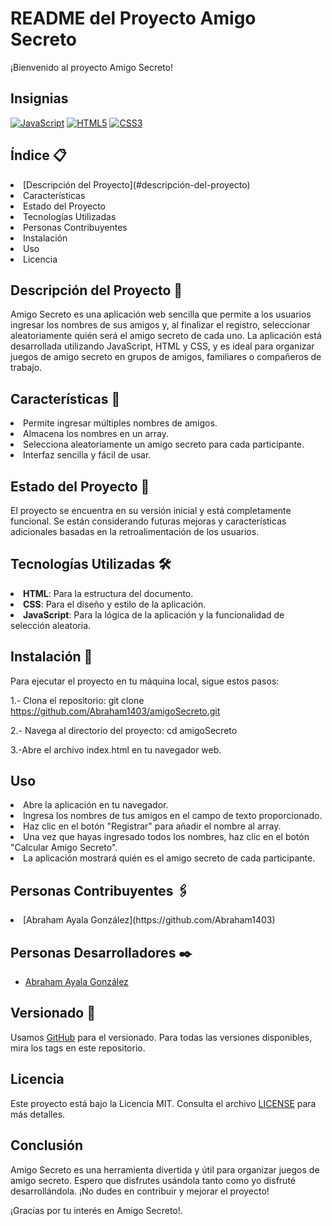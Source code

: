 # README del Proyecto Amigo Secreto

¡Bienvenido al proyecto Amigo Secreto!

## Insignias
[![JavaScript](https://img.shields.io/badge/JavaScript-ES6-yellow.svg)](https://developer.mozilla.org/es/docs/Web/JavaScript)
[![HTML5](https://img.shields.io/badge/HTML5-orange.svg)](https://developer.mozilla.org/es/docs/Web/HTML)
[![CSS3](https://img.shields.io/badge/CSS3-blue.svg)](https://developer.mozilla.org/es/docs/Web/CSS)


## Índice 📋
<li>[Descripción del Proyecto](#descripción-del-proyecto)</li>
<li>Características</li>
<li>Estado del Proyecto</li>
<li>Tecnologías Utilizadas</li>
<li>Personas Contribuyentes</li>
<li>Instalación</li>
<li>Uso</li>
<li>Licencia</li>

## Descripción del Proyecto 📖
Amigo Secreto es una aplicación web sencilla que permite a los usuarios ingresar los nombres de sus amigos y, al finalizar el registro, seleccionar aleatoriamente quién será el amigo secreto de cada uno. La aplicación está desarrollada utilizando JavaScript, HTML y CSS, y es ideal para organizar juegos de amigo secreto en grupos de amigos, familiares o compañeros de trabajo.

## Características 🔩
<li>Permite ingresar múltiples nombres de amigos.</li>
<li>Almacena los nombres en un array.</li>
<li>Selecciona aleatoriamente un amigo secreto para cada participante.</li>
<li>Interfaz sencilla y fácil de usar.</li>

## Estado del Proyecto 🚀
El proyecto se encuentra en su versión inicial y está completamente funcional. Se están considerando futuras mejoras y características adicionales basadas en la retroalimentación de los usuarios.

## Tecnologías Utilizadas 🛠️
<li> <strong>HTML</strong>: Para la estructura del documento.</li>
<li><strong>CSS</strong>: Para el diseño y estilo de la aplicación.</li>
<li><strong>JavaScript</strong>: Para la lógica de la aplicación y la funcionalidad de selección aleatoria.</li>

## Instalación 🔧

Para ejecutar el proyecto en tu máquina local, sigue estos pasos:

1.- Clona el repositorio:
git clone https://github.com/Abraham1403/amigoSecreto.git

2.- Navega al directorio del proyecto:
cd amigoSecreto

3.-Abre el archivo index.html en tu navegador web.

## Uso
<li>Abre la aplicación en tu navegador.</li>
<li>Ingresa los nombres de tus amigos en el campo de texto proporcionado.</li>
<li>Haz clic en el botón "Registrar" para añadir el nombre al array.</li>
<li>Una vez que hayas ingresado todos los nombres, haz clic en el botón "Calcular Amigo Secreto".</li>
<li>La aplicación mostrará quién es el amigo secreto de cada participante.</li>

## Personas Contribuyentes 🖇️
<li>[Abraham Ayala González](https://github.com/Abraham1403)</li>

## Personas Desarrolladores ✒️
- [Abraham Ayala González](https://github.com/Abraham1403)

## Versionado 📌
Usamos [GitHub](https://github.com/) para el versionado. Para todas las versiones disponibles, mira los tags en este repositorio.

## Licencia
Este proyecto está bajo la Licencia MIT. Consulta el archivo [LICENSE](LICENSE) para más detalles.

## Conclusión
Amigo Secreto es una herramienta divertida y útil para organizar juegos de amigo secreto. Espero que disfrutes usándola tanto como yo disfruté desarrollándola. ¡No dudes en contribuir y mejorar el proyecto!


¡Gracias por tu interés en Amigo Secreto!.

